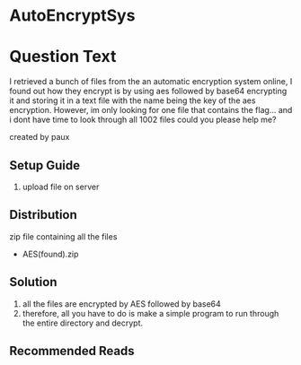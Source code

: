 # AutoEncryptSys
# Question Text

I retrieved a bunch of files from the an automatic encryption system online, I found out how they encrypt is by using aes followed by base64 encrypting it and storing it in a text file with the name being the key of the aes encryption. However, im only looking for one file that contains the flag... and i dont have time to look through all 1002 files could you please help me?

created by paux

## Setup Guide
1. upload file on server

## Distribution
zip file containing all the files
- AES(found).zip

## Solution
1.	all the files are encrypted by AES followed by base64
2.	therefore, all you have to do is make a simple program to run through the entire directory and decrypt.

## Recommended Reads

